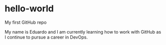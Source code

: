 # hello-world
My first GitHub repo

My name is Eduardo and I am currently learning how to work with GitHub as I continue to pursue a career in DevOps.
